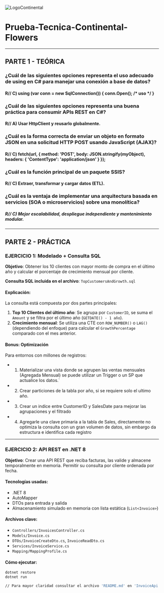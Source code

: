 ![LogoContinental](https://www.continentalflowers.com/images/logo.png)
# Prueba-Tecnica-Continental-Flowers
---
## PARTE 1 - TEÓRICA 
### ¿Cuál de las siguientes opciones representa el uso adecuado de using en C# para manejar una conexión a base de datos?
#### R// C) using (var conn = new SqlConnection()) { conn.Open(); /* uso */ }
### ¿Cuál de las siguientes opciones representa una buena práctica para consumir APIs REST en C#?
#### R// A) Usar HttpClient y reusarlo globalmente.
### ¿Cuál es la forma correcta de enviar un objeto en formato JSON en una solicitud HTTP POST usando JavaScript (AJAX)?
#### R// C) fetch(url, { method: 'POST', body: JSON.stringify(myObject), headers: { 'ContentType': 'application/json' } });
### ¿Cuál es la función principal de un paquete SSIS?
#### R// C) Extraer, transformar y cargar datos (ETL).
### ¿Cuál es la ventaja de implementar una arquitectura basada en servicios (SOA o microservicios) sobre una monolítica?
##### R// C) Mejor escalabilidad, despliegue independiente y mantenimiento modular.

---

## PARTE 2 - PRÁCTICA

### EJERCICIO 1: Modelado + Consulta SQL

**Objetivo**: Obtener los 10 clientes con mayor monto de compra en el último año y calcular el porcentaje de crecimiento mensual por cliente.

**Consulta SQL incluida en el archivo**: `TopCustomersAndGrowth.sql`

#### Explicación:
La consulta está compuesta por dos partes principales:

1. **Top 10 Clientes del último año**: Se agrupa por `CustomerID`, se suma el `Amount` y se filtra por el último año (`GETDATE() - 1 año`).
2. **Crecimiento mensual**: Se utiliza una CTE con `ROW_NUMBER()` o `LAG()` (dependiendo del enfoque) para calcular el `GrowthPercentage` comparado con el mes anterior.


#### Bonus: Optimización
Para entornos con millones de registros:
- 1. Materializar una vista donde se agrupen las ventas mensuales (Agregada Mensual) se puede utilizar un Trigger o un SP que actualice los datos.`
- 2. Crear particiones de la tabla por año, si se requiere solo el ultimo año.
- 3. Crear un indice entre CustomerID y SalesDate para mejorar las agrupaciones y el filtrado
- 4. Agregarle una clave primaria a la tabla de Sales, directamente no optimiza la consulta con un gran volumen de datos, sin embargo da estructura e identifica cada registro

---

### EJERCICIO 2: API REST en .NET 8

**Objetivo**: Crear una API REST que reciba facturas, las valide y almacene temporalmente en memoria. Permitir su consulta por cliente ordenada por fecha.

#### Tecnologías usadas:
- .NET 8
- AutoMapper
- DTOs para entrada y salida
- Almacenamiento simulado en memoria con lista estática (`List<Invoice>`)

#### Archivos clave:
- `Controllers/InvoicesController.cs`
- `Models/Invoice.cs`
- `DTOs/InvoiceCreateDto.cs`, `InvoiceReadDto.cs`
- `Services/InvoiceService.cs`
- `Mapping/MappingProfile.cs`

#### Cómo ejecutar:
```bash
dotnet restore
dotnet run

// Para mayor claridad consultar el archivo 'README.md' en 'InvoiceApi.zip'
